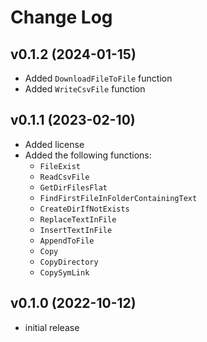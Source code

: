 # Change Log

## v0.1.2 (2024-01-15)
- Added `DownloadFileToFile` function
- Added `WriteCsvFile` function

## v0.1.1 (2023-02-10)
- Added license
- Added the following functions:
    - `FileExist`
    - `ReadCsvFile`
    - `GetDirFilesFlat`
    - `FindFirstFileInFolderContainingText`
    - `CreateDirIfNotExists`
    - `ReplaceTextInFile`
    - `InsertTextInFile`
    - `AppendToFile`
    - `Copy`
    - `CopyDirectory`
    - `CopySymLink`

## v0.1.0 (2022-10-12)
- initial release